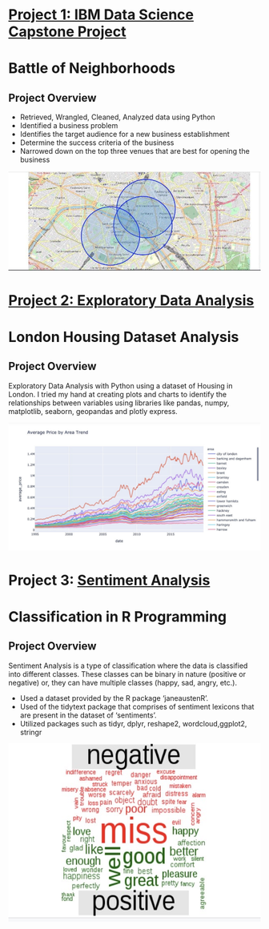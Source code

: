 

# [Project 1: IBM Data Science Capstone Project](https://github.com/Esther-Ogundipe/Data-Science-Porfolio)

# Battle of Neighborhoods

## Project Overview
* Retrieved, Wrangled, Cleaned, Analyzed data using Python
* Identified a business problem 
* Identifies the target audience for a new business establishment
* Determine the success criteria of the business
* Narrowed down on the top three venues that are best for opening the business

![](/battle_of_neighborhods.png)

# [Project 2: Exploratory Data Analysis](https://www.kaggle.com/estherogundipe/london-housing-dataset-eda)

# London Housing Dataset Analysis

## Project Overview
Exploratory Data Analysis with Python using a dataset of Housing in London. I tried my hand at creating plots and charts to identify the relationships between variables using libraries like pandas, numpy, matplotlib, seaborn, geopandas and plotly express.

![](/image_london_housing.png)

# Project 3: [Sentiment Analysis](https://github.com/Esther-Ogundipe/Portfolio-Project-1/tree/develop)

# Classification in R Programming

## Project Overview
Sentiment Analysis is a type of classification where the data is classified into different classes. These classes can be binary in nature (positive or negative) or, they can have multiple classes (happy, sad, angry, etc.).

* Used a dataset provided by the R package ‘janeaustenR’.
* Used of the tidytext package that comprises of sentiment lexicons that are present in the dataset of ‘sentiments’.
* Utilized packages such as tidyr, dplyr, reshape2, wordcloud,ggplot2, stringr

![](https://github.com/Esther-Ogundipe/Portfolio-Project-1/blob/develop/wordcloud.png)

